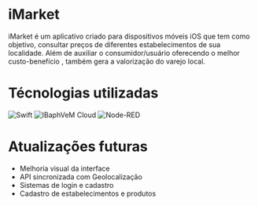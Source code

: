 
# iMarket

iMarket é um aplicativo criado para dispositivos móveis iOS que tem como objetivo, consultar preços de diferentes estabelecimentos de sua localidade. Além de auxiliar o consumidor/usuário oferecendo o melhor custo-benefício , também gera a valorização do varejo local. 

# Técnologias utilizadas

![Swift](https://cdn-icons-png.flaticon.com/256/5968/5968371.png) ![IBaphVeM Cloud](https://cdn.icon-icons.com/icons2/2699/PNG/256/ibm_cloud_logo_icon_169019.png)
 ![Node-RED](https://seeklogo.com/images/N/node-red-logo-328CEB0FAF-seeklogo.com.png)

 # Atualizações futuras

- Melhoria visual da interface
- API sincronizada com Geolocalização
- Sistemas de login e cadastro
- Cadastro de estabelecimentos e produtos
